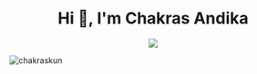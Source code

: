 <p align="center">
  <h1 align="center">Hi 👋, I'm Chakras Andika</h1>
</p>

<p align="center">
  <a href="">
    <img src="https://skillicons.dev/icons?i=ruby,rails,nodejs,py,nextjs,tailwind,mongodb,postgres,heroku" />
  </a>
</p>

<p>
  <img align="center" src="https://github-readme-stats.vercel.app/api/top-langs?username=chakraskun&show_icons=true&locale=en&layout=compact" alt="chakraskun" />
</p>
